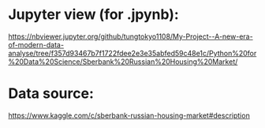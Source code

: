 # Jupyter view (for .jpynb): 
https://nbviewer.jupyter.org/github/tungtokyo1108/My-Project--A-new-era-of-modern-data-analyse/tree/f357d93467b7f1722fdee2e3e35abfed59c48e1c/Python%20for%20Data%20Science/Sberbank%20Russian%20Housing%20Market/

# Data source: 
https://www.kaggle.com/c/sberbank-russian-housing-market#description 
